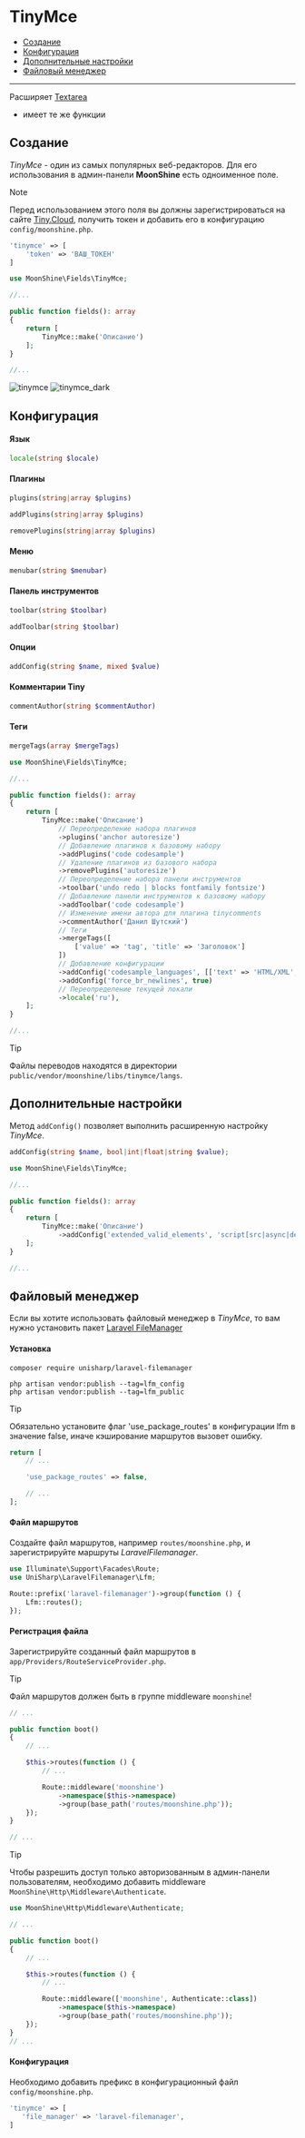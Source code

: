 # TinyMce  

- [Создание](#make)  
- [Конфигурация](#settings)  
- [Дополнительные настройки](#custom-config)  
- [Файловый менеджер](#filemanager)  

---

Расширяет [Textarea](/docs/{{version}}/fields/textarea)
* имеет те же функции

<a name="make"></a>  
## Создание  

*TinyMce* - один из самых популярных веб-редакторов. Для его использования в админ-панели **MoonShine** есть одноименное поле.  

> [!NOTE]
> Перед использованием этого поля вы должны зарегистрироваться на сайте [Tiny.Cloud](https://www.tiny.cloud/), получить токен и добавить его в конфигурацию `config/moonshine.php`.

```php
'tinymce' => [
    'token' => 'ВАШ_ТОКЕН'
]
```

```php
use MoonShine\Fields\TinyMce;

//...

public function fields(): array
{
    return [
        TinyMce::make('Описание')
    ];
}

//...
```
![tinymce](https://raw.githubusercontent.com/moonshine-software/doc/2.x/resources/screenshots/tinymce.png)
![tinymce_dark](https://raw.githubusercontent.com/moonshine-software/doc/2.x/resources/screenshots/tinymce_dark.png)

<a name="settings"></a>  
## Конфигурация  

#### Язык  
 
 ```php
 locale(string $locale)
 ```

#### Плагины 
```php
plugins(string|array $plugins)
```

```php
addPlugins(string|array $plugins)
```

```php
removePlugins(string|array $plugins)
```

#### Меню

```php
menubar(string $menubar)
```

#### Панель инструментов

```php
toolbar(string $toolbar)
```

```php
addToolbar(string $toolbar)
```

#### Опции

```php
addConfig(string $name, mixed $value)
```

#### Комментарии Tiny

```php
commentAuthor(string $commentAuthor)
```

#### Теги
```php
mergeTags(array $mergeTags)
```

```php
use MoonShine\Fields\TinyMce;

//...

public function fields(): array
{
    return [
        TinyMce::make('Описание')
            // Переопределение набора плагинов
            ->plugins('anchor autoresize')
            // Добавление плагинов к базовому набору
            ->addPlugins('code codesample')
            // Удаление плагинов из базового набора
            ->removePlugins('autoresize')
            // Переопределение набора панели инструментов
            ->toolbar('undo redo | blocks fontfamily fontsize')
            // Добавление панели инструментов к базовому набору
            ->addToolbar('code codesample')
            // Изменение имени автора для плагина tinycomments
            ->commentAuthor('Данил Шутский')
            // Теги
            ->mergeTags([
                ['value' => 'tag', 'title' => 'Заголовок']
            ])
            // Добавление конфигурации
            ->addConfig('codesample_languages', [['text' => 'HTML/XML', 'value' => 'markup']])
            ->addConfig('force_br_newlines', true)
            // Переопределение текущей локали
            ->locale('ru'),
    ];
}

//...
```
> [!TIP]
> Файлы переводов находятся в директории `public/vendor/moonshine/libs/tinymce/langs`.

<a name="custom-config"></a>  
## Дополнительные настройки 

Метод `addConfig()` позволяет выполнить расширенную настройку *TinyMce*.  

```php
addConfig(string $name, bool|int|float|string $value);
```

```php
use MoonShine\Fields\TinyMce;

//...

public function fields(): array
{
    return [
        TinyMce::make('Описание')
            ->addConfig('extended_valid_elements', 'script[src|async|defer|type|charset]')
    ];
}

//...
```
<a name="filemanager"></a>  
## Файловый менеджер  

Если вы хотите использовать файловый менеджер в *TinyMce*, то вам нужно установить пакет [Laravel FileManager](https://github.com/UniSharp/laravel-filemanager)

#### Установка  

```shell
composer require unisharp/laravel-filemanager

php artisan vendor:publish --tag=lfm_config
php artisan vendor:publish --tag=lfm_public
```

> [!TIP]
> Обязательно установите флаг 'use_package_routes' в конфигурации lfm в значение false, иначе кэширование маршрутов вызовет ошибку.

```php
return [
    // ...

    'use_package_routes' => false,

    // ...
];
```

#### Файл маршрутов

Создайте файл маршрутов, например `routes/moonshine.php`, и зарегистрируйте маршруты *LaravelFilemanager*.

```php
use Illuminate\Support\Facades\Route;
use UniSharp\LaravelFilemanager\Lfm;

Route::prefix('laravel-filemanager')->group(function () {
    Lfm::routes();
});
```

#### Регистрация файла

Зарегистрируйте созданный файл маршрутов в `app/Providers/RouteServiceProvider.php`.

> [!TIP]
> Файл маршрутов должен быть в группе middleware `moonshine`!

```php
// ...

public function boot()
{
    // ...

    $this->routes(function () {
        // ...

        Route::middleware('moonshine')
            ->namespace($this->namespace)
            ->group(base_path('routes/moonshine.php'));
    });
}

// ...
```

> [!TIP]
> Чтобы разрешить доступ только авторизованным в админ-панели пользователям, необходимо добавить middleware `MoonShine\Http\Middleware\Authenticate`.

```php
use MoonShine\Http\Middleware\Authenticate;

// ...

public function boot()
{
    // ...

    $this->routes(function () {
        // ...

        Route::middleware(['moonshine', Authenticate::class])
            ->namespace($this->namespace)
            ->group(base_path('routes/moonshine.php'));
    });
}
// ...
```

#### Конфигурация
Необходимо добавить префикс в конфигурационный файл `config/moonshine.php`.
 
 ```php
 'tinymce' => [
    'file_manager' => 'laravel-filemanager',
]
```
